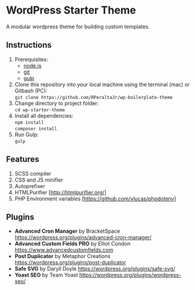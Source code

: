 # WordPress Starter Theme
A modular wordpress theme for building custom templates.

## Instructions
1. Prerequisites:
	- [node.js](http://nodejs.org/)
	- [git](http://git-scm.com/)
	- [gulp](http://gulpjs.com/)
2. Clone this repository into your local machine using the terminal (mac) or Gitbash (PC):  
	`git clone https://github.com/RPeraltaJr/wp-boilerplate-theme`
3. Change directory to project folder:  
	`cd wp-starter-theme`
4. Install all dependencies:  
	`npm install`     
	`composer install`
5. Run Gulp:  
	`gulp`

## Features
1. SCSS compiler
2. CSS and JS minifier
3. Autoprefixer
4. HTMLPurifier [http://htmlpurifier.org/]
5. PHP Environment variables [https://github.com/vlucas/phpdotenv]

## Plugins
* **Advanced Cron Manager** by BracketSpace https://wordpress.org/plugins/advanced-cron-manager/
* **Advanced Custom Fields PRO** by Elliot Condon https://www.advancedcustomfields.com
* **Post Duplicator** by Metaphor Creations https://wordpress.org/plugins/post-duplicator
* **Safe SVG** by Daryll Doyle https://wordpress.org/plugins/safe-svg/
* **Yoast SEO** by Team Yoast https://wordpress.org/plugins/wordpress-seo/
